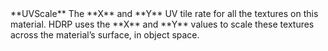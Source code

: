 <tr>
<td>**UVScale**</td>
<td>The **X** and **Y** UV tile rate for all the textures on this material. HDRP uses the **X** and **Y** values to scale these textures across the material’s surface, in object space.</td>
</tr>